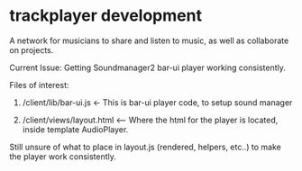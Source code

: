# trackplayer development

A network for musicians to share and listen to music, as well as collaborate on projects.  

Current Issue: Getting Soundmanager2 bar-ui player working consistently. 

Files of interest:

1. /client/lib/bar-ui.js   <- This is bar-ui player code, to setup sound manager

2. /client/views/layout.html <-- Where the html for the player is located, inside template AudioPlayer. 

Still unsure of what to place in layout.js (rendered, helpers, etc..) to make the player work consistently. 
